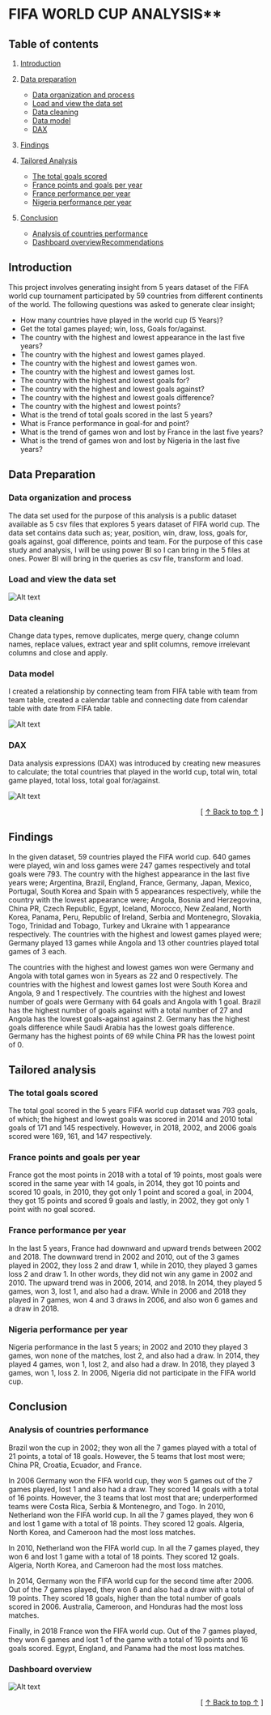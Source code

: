 #  FIFA WORLD CUP ANALYSIS**

## Table of contents

1. [Introduction](#introduction)
   
2. [Data preparation](#data-preparation)
   - [Data organization and process](#data-organization-and-process)
   - [Load and view the data set](#load-and-view-the-data-set)
   - [Data cleaning](#data-cleaning)
   - [Data model](#data-model)
   - [DAX](#dax)

3. [Findings](#findings)
   
4. [Tailored Analysis](#tailored-analysis)
   - [The total goals scored](#the-total-goals-scored)
   - [France points and goals per year](#france-points-and-goals-per-year)
   - [France performance per year](#france-performance-per-year)
   - [Nigeria performance per year](#nigeria-performance-per-year)
   
5. [Conclusion](#conclusion)
   - [Analysis of countries performance](#analysis-of-countries-performance)
   - [Dashboard overview](#dashboard-overview)[Recommendations](#recommendations)

 
## Introduction 
This project involves generating insight from 5 years dataset of the FIFA world cup tournament 
participated by 59 countries from different continents of the world. 
The following questions was asked to generate clear insight; 
-	How many countries have played in the world cup (5 Years)? 
-	Get the total games played; win, loss, Goals for/against. 
-	The country with the highest and lowest appearance in the last five years? 
-	The country with the highest and lowest games played. 
-	The country with the highest and lowest games won. 
-	The country with the highest and lowest games lost. 
-	The country with the highest and lowest goals for? 
-	The country with the highest and lowest goals against? 
-	The country with the highest and lowest goals difference? 
-	The country with the highest and lowest points? 
-	What is the trend of total goals scored in the last 5 years?
-	What is France performance in goal-for and point?
-	What is the trend of games won and lost by France in the last five years?
-	What is the trend of games won and lost by Nigeria in the last five years?

## Data Preparation

### Data organization and process
The data set used for the purpose of this analysis is a public dataset available as 5 csv files that explores 5 years dataset of FIFA world cup. The data set contains data such as; year, position, win, draw, loss, goals for, goals against, goal difference, points and team. For the purpose of this case study and analysis, I will be using power BI so I can bring in the 5 files at ones. Power BI will bring in the queries as csv file, transform and load.

### Load and view the data set

![Alt text](images/query.png)

### Data cleaning
Change data types, remove duplicates, merge query, change column names, replace values, extract year and split columns, remove irrelevant columns and close and apply.

### Data model
I created a relationship by connecting team from FIFA table with team from team table, created a calendar table and connecting date from calendar table with date from FIFA table.

![Alt text](images/model.png)


### DAX
Data analysis expressions (DAX) was introduced by creating new measures to calculate; the total countries that played in the world cup, total win, total game played, total loss, total goal for/against.

![Alt text](images/DAX1.png)


<div align="right">[ <a href="#table-of-contents">↑ Back to top ↑</a> ]</div>


## Findings
 
In the given dataset, 59 countries played the FIFA world cup. 640 games were played, win and loss games were 247 games respectively and total goals were 793. 
The country with the highest appearance in the last five years were; Argentina, Brazil, England, France, Germany, Japan, Mexico, Portugal, South Korea and Spain with 5 appearances respectively, while the country with the lowest appearance were; Angola, Bosnia and Herzegovina, China PR, Czech Republic, Egypt, Iceland, Morocco, New Zealand, North Korea, Panama, Peru, Republic of Ireland, Serbia and Montenegro, Slovakia, Togo, Trinidad and Tobago, Turkey and Ukraine with 1 appearance respectively.
The countries with the highest and lowest games played were; Germany played 13 games while 
Angola and 13 other countries played total games of 3 each.

The countries with the highest and lowest games won were Germany and Angola with total games won in 5years as 22 and 0 respectively. 
The countries with the highest and lowest games lost were South Korea and Angola, 9 and 1 
respectively. 
The countries with the highest and lowest number of goals were Germany with 64 goals and Angola with 1 goal. 
Brazil has the highest number of goals against with a total number of 27 and Angola has the lowest goals-against against 2. 
Germany has the highest goals difference while Saudi Arabia has the lowest goals difference.
Germany has the highest points of 69 while China PR has the lowest point of 0.


## Tailored analysis

### The total goals scored 
The total goal scored in the 5 years FIFA world cup dataset was 793 goals, of which; the highest and lowest goals was scored in 2014 and 2010 total goals of 171 and 145 respectively. 
However, in 2018, 2002, and 2006 goals scored were 169, 161, and 147 respectively. 

### France points and goals per year

France got the most points in 2018 with a total of 19 points, most goals were scored in the same year with 14 goals, in 2014, they got 10 points and scored 10 goals, in 2010, they got only 1 point and scored a goal, in 2004, they got 15 points and scored 9 goals and lastly, in 2002, they got only 1 point with no goal scored. 
	
### France performance per year

In the last 5 years, France had downward and upward trends between 2002 and 2018. 
The downward trend in 2002 and 2010, out of the 3 games played in 2002, they loss 2 and draw 1, while in 2010, they played 3 games loss 2 and draw 1. In other words, they did not win any game in 2002 and 2010. The upward trend was in 2006, 2014, and 2018. In 2014, they played 5 games, won 3, lost 1, and also had a draw. While in 2006 and 2018 they played in 7 games, won 4 and 3 draws in 2006, and also won 6 games and a draw in 2018. 

### Nigeria performance per year

Nigeria performance in the last 5 years; in 2002 and 2010 they played 3 games, won none of the matches, lost 2, and also had a draw. 
In 2014, they played 4 games, won 1, lost 2, and also had a draw. 
In 2018, they played 3 games, won 1, loss 2. 
In 2006, Nigeria did not participate in the FIFA world cup. 


## Conclusion

### Analysis of countries performance

Brazil won the cup in 2002; they won all the 7 games played with a total of 21 points, a total of 18 goals. However, the 5 teams that lost most were; China PR, Croatia, Ecuador, and France.

In 2006 Germany won the FIFA world cup, they won 5 games out of the 7 games played, lost 1 and also had a draw. They scored 14 goals with a total of 16 points. However, the 3 teams that lost most that are; underperformed teams were Costa Rica, Serbia & Montenegro, and Togo. 
In 2010, Netherland won the FIFA world cup. In all the 7 games played, they won 6 and lost 1 game with a total of 18 points. They scored 12 goals. Algeria, North Korea, and Cameroon had the most loss matches.

In 2010, Netherland won the FIFA world cup. In all the 7 games played, they won 6 and lost 1 game with a total of 18 points. They scored 12 goals. Algeria, North Korea, and Cameroon had the most loss matches. 

In 2014, Germany won the FIFA world cup for the second time after 2006. Out of the 7 games 
played, they won 6 and also had a draw with a total of 19 points. They scored 18 goals, higher than the total number of goals scored in 2006. Australia, Cameroon, and Honduras had the most loss matches. 

Finally, in 2018 France won the FIFA world cup. Out of the 7 games played, they won 6 games and lost 1 of the game with a total of 19 points and 16 goals scored. Egypt, England, and Panama had the most loss matches.


### Dashboard overview


![Alt text](images/fifa_report.png)



<div align="right">[ <a href="#table-of-contents">↑ Back to top ↑</a> ]</div>